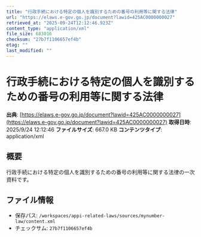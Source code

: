 ```yaml
---
title: "行政手続における特定の個人を識別するための番号の利用等に関する法律"
url: "https://elaws.e-gov.go.jp/document?lawid=425AC0000000027"
retrieved_at: "2025-09-24T12:12:46.923Z"
content_type: "application/xml"
file_size: 683016
checksum: "27b7f1106657ef4b"
etag: ""
last_modified: ""
---
```


# 行政手続における特定の個人を識別するための番号の利用等に関する法律

**出典**: [https://elaws.e-gov.go.jp/document?lawid=425AC0000000027](https://elaws.e-gov.go.jp/document?lawid=425AC0000000027)
**取得日時**: 2025/9/24 12:12:46
**ファイルサイズ**: 667.0 KB
**コンテンツタイプ**: application/xml

## 概要
行政手続における特定の個人を識別するための番号の利用等に関する法律の一次資料です。

## ファイル情報
- 保存パス: `/workspaces/appi-related-laws/sources/mynumber-law/content.xml`
- チェックサム: `27b7f1106657ef4b`
